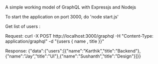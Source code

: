 A simple working model of GraphQL with Expressjs and Nodejs

To start the application on port 3000, do 'node start.js'

Get list of users :

Request: curl -X POST http://localhost:3000/graphql -H "Content-Type: application/graphql" -d "{users { name , title }}"

Response: {"data":{"users":[{"name":"Karthik","title":"Backend"},{"name":"Jay","title":"UI"},{"name":"Sushanth","title":"Design"}]}}
